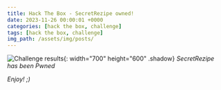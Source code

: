 ```yaml
---
title: Hack The Box - SecretRezipe owned!
date: 2023-11-26 00:00:01 +0000
categories: [hack the box, challenge]
tags: [hack the box, challenge]
img_path: /assets/img/posts/
---
```


![Challenge results](owned-secretrezipe.png){: width="700" height="600" .shadow}
_SecretRezipe has been Pwned_

_Enjoy! ;)_
